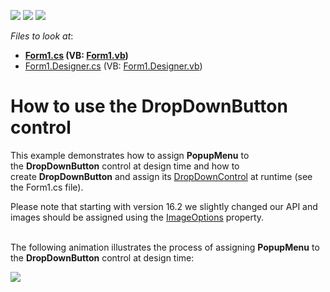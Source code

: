 <!-- default badges list -->
![](https://img.shields.io/endpoint?url=https://codecentral.devexpress.com/api/v1/VersionRange/128622734/13.1.4%2B)
[![](https://img.shields.io/badge/Open_in_DevExpress_Support_Center-FF7200?style=flat-square&logo=DevExpress&logoColor=white)](https://supportcenter.devexpress.com/ticket/details/E424)
[![](https://img.shields.io/badge/📖_How_to_use_DevExpress_Examples-e9f6fc?style=flat-square)](https://docs.devexpress.com/GeneralInformation/403183)
<!-- default badges end -->
<!-- default file list -->
*Files to look at*:

* **[Form1.cs](./CS/DropDownButtonExample/Form1.cs) (VB: [Form1.vb](./VB/DropDownButtonExample/Form1.vb))**
* [Form1.Designer.cs](./CS/DropDownButtonExample/Form1.Designer.cs) (VB: [Form1.Designer.vb](./VB/DropDownButtonExample/Form1.Designer.vb))
<!-- default file list end -->
# How to use the DropDownButton control


<p>This example demonstrates how to assign <strong>PopupMenu</strong> to the <strong>DropDownButton</strong> control at design time and how to create <strong>DropDownButton</strong> and assign its <a href="https://documentation.devexpress.com/WindowsForms/DevExpress.XtraEditors.DropDownButton.DropDownControl.property">DropDownControl</a> at runtime (see the Form1.cs file).</p>
<p>Please note that starting with version 16.2 we slightly changed our API and images should be assigned using the <a href="https://documentation.devexpress.com/WindowsForms/DevExpress.XtraBars.BarButtonItem.ImageOptions.property">ImageOptions</a> property.</p>
<p><br>The following animation illustrates the process of assigning <strong>PopupMenu</strong> to the <strong>DropDownButton</strong> control at design time:</p>
<p><img src="https://raw.githubusercontent.com/DevExpress-Examples/how-to-use-the-dropdownbutton-control-e424/13.1.4+/media/819596a2-eee7-4c6a-be61-eb92547a333d.png"></p>

<br/>


